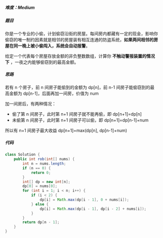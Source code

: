 ##### 难度：Medium

##### 题目

你是一个专业的小偷，计划偷窃沿街的房屋。每间房内都藏有一定的现金，影响你偷窃的唯一制约因素就是相邻的房屋装有相互连通的防盗系统，**如果两间相邻的房屋在同一晚上被小偷闯入，系统会自动报警**。

给定一个代表每个房屋存放金额的非负整数数组，计算你 **不触动警报装置的情况下** ，一夜之内能够偷窃到的最高金额。

##### 思路

若有 n 个房子，前 n 间房子能偷到的金额为 dp[n]，前 n-1 间房子能偷窃到的最高金额为 dp[n-1]，后面再加一间房，价值为 num

加一间房后，有两种情况：

- 偷了第 n 间房子，此时第 n+1 间房子就不能再偷，即 dp[n+1]=dp[n]
- 未偷第 n 间房子，此时第 n+1 间房子可以偷，即 dp[n+1]=dp[n-1]+num

所以有 n+1 间房子最大收益 dp[n+1]=max(dp[n], dp[n-1]+num)

##### 代码

```java
class Solution {
    public int rob(int[] nums) {
        int n = nums.length;
        if (n == 0) {
            return 0;
        }
        int[] dp = new int[n];
        dp[0] = nums[0];
        for (int i = 1; i < n; i++) {
            if (i < 2) {
                dp[i] = Math.max(dp[i - 1], 0 + nums[i]);
            } else {
                dp[i] = Math.max(dp[i - 1], dp[i - 2] + nums[i]);
            }
        }
        return dp[n - 1];
    }
}
```

